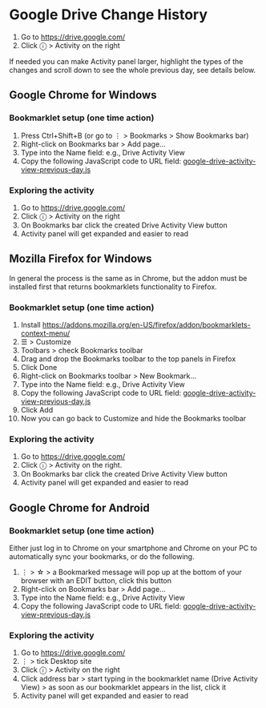 # Google Drive Change History

1. Go to https://drive.google.com/
2. Click ⓘ > Activity on the right

If needed you can make Activity panel larger, highlight the types of the changes and scroll down to see the whole previous day, see details below.

## Google Chrome for Windows

### Bookmarklet setup (one time action)
1. Press Ctrl+Shift+B (or go to ⋮ > Bookmarks > Show Bookmarks bar)
2. Right-click on Bookmarks bar > Add page...
3. Type into the Name field: e.g., Drive Activity View
4. Copy the following JavaScript code to URL field: [google-drive-activity-view-previous-day.js](google-drive-activity-view-previous-day.js)

### Exploring the activity
1. Go to https://drive.google.com/
2. Click ⓘ > Activity on the right
3. On Bookmarks bar click the created Drive Activity View button
4. Activity panel will get expanded and easier to read

## Mozilla Firefox for Windows
In general the process is the same as in Chrome, but the addon must be installed first that returns bookmarklets functionality to Firefox.

### Bookmarklet setup (one time action)
1. Install https://addons.mozilla.org/en-US/firefox/addon/bookmarklets-context-menu/
2. ☰ > Customize
3. Toolbars > check Bookmarks toolbar
4. Drag and drop the Bookmarks toolbar to the top panels in Firefox
5. Click Done
6. Right-click on Bookmarks toolbar > New Bookmark...
7. Type into the Name field: e.g., Drive Activity View
8. Copy the following JavaScript code to URL field: [google-drive-activity-view-previous-day.js](google-drive-activity-view-previous-day.js)
9. Click Add
10. Now you can go back to Customize and hide the Bookmarks toolbar

### Exploring the activity
1. Go to https://drive.google.com/
2. Click ⓘ > Activity on the right.
3. On Bookmarks bar click the created Drive Activity View button
4. Activity panel will get expanded and easier to read

## Google Chrome for Android

### Bookmarklet setup (one time action)

Either just log in to Chrome on your smartphone and Chrome on your PC to automatically sync your bookmarks, or do the following.
1. ⋮ > ☆ > a Bookmarked message will pop up at the bottom of your browser with an EDIT button, click this button
2. Right-click on Bookmarks bar > Add page...
3. Type into the Name field: e.g., Drive Activity View
4. Copy the following JavaScript code to URL field: [google-drive-activity-view-previous-day.js](google-drive-activity-view-previous-day.js)

### Exploring the activity
1. Go to https://drive.google.com/
2. ⋮ > tick Desktop site
3. Click ⓘ > Activity on the right
4. Click address bar > start typing in the bookmarklet name (Drive Activity View) > as soon as our bookmarklet appears in the list, click it
5. Activity panel will get expanded and easier to read
